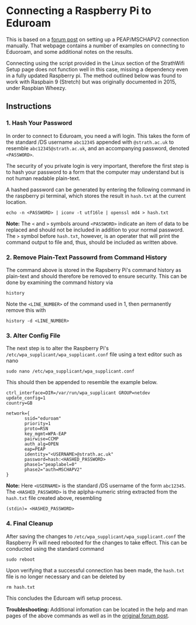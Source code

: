 # Connecting a Raspberry Pi to Eduroam

This is based on a [forum post](https://www.raspberrypi.org/forums/viewtopic.php?t=111100) on setting up a PEAP/MSCHAPV2 connection manually.
That webpage contains a number of examples on connecting to Eduoroam, and some additional notes on the results.

Connecting using the script provided in the Linux section of the StrathWifi Setup page does not function well in this case, missing a dependency even in a fully updated Raspberry pi.
The method outlined below was found to work with Raspbain 9 (Stretch) but was originally documented in 2015, under Raspbian Wheezy.

## Instructions
### 1. Hash Your Password
In order to connect to Eduroam, you need a wifi login. 
This takes the form of the standard /DS username `abc12345` appended with `@strath.ac.uk` to resemble `abc12345@strath.ac.uk`, and an accompanying password, denoted `<PASSWORD>`.

The security of you private login is very important, therefore the first step is to hash your password to a form that the computer may understand but is not human readable plain-text.

A hashed password can be generated by entering the following command in the raspberry pi terminal, which stores the result in `hash.txt` at the current location.
```
echo -n <PASSWORD> | iconv -t utf16le | openssl md4 > hash.txt
```
**Note:** The `<` and `>` symbols around `<PASSWORD>` indicate an item of data to be replaced and should not be included in addition to your normal password.
The `>` symbol before `hash.txt`, however, is an operater that will print the command output to file and, thus, should be included as written above.
 
### 2. Remove Plain-Text Passowrd from Command History
The command above is stored in the Rapsberry Pi's command history as plain-text and should therefore be removed to ensure security.
This can be done by examining the command history via
```
history
```
Note the `<LINE_NUMBER>` of the command used in 1, then permanently remove this with
```
history -d <LINE_NUMBER>
```

### 3. Alter Config File
The next step is to alter the Raspberry Pi's `/etc/wpa_supplicant/wpa_supplicant.conf` file using a text editor such as nano
```
sudo nano /etc/wpa_supplicant/wpa_supplicant.conf
```
This should then be appended to resemble the example below.
```
ctrl_interface=DIR=/var/run/wpa_supplicant GROUP=netdev
update_config=1
country=GB

network={
       ssid="eduroam"
       priority=1
       proto=RSN
       key_mgmt=WPA-EAP
       pairwise=CCMP
       auth_alg=OPEN
       eap=PEAP
       identity="<USERNAME>@strath.ac.uk"
       password=hash:<HASHED_PASSWORD>
       phase1="peaplabel=0"
       phase2="auth=MSCHAPV2"
}

```
**Note:** Here `<USERNAME>` is the standard /DS username of the form `abc12345`. 
The `<HASHED_PASSWORD>` is the aplpha-numeric string extracted from the `hash.txt` file created above, resembling
```
(stdin)= <HASHED_PASSWORD>

```
### 4. Final Cleanup
After saving the changes to `/etc/wpa_supplicant/wpa_supplicant.conf` the Raspberry Pi will need rebooted for the changes to take effect.
This can be conducted using the standard command
```
sudo reboot
```
Upon verifying that a successful connection has been made, the `hash.txt` file is no longer necessary and can be deleted by
```
rm hash.txt
```
This concludes the Eduroam wifi setup process.

**Troubleshooting:** Additional infomation can be located in the help and man pages of the above commands as well as in the [original forum post](https://www.raspberrypi.org/forums/viewtopic.php?t=111100).
